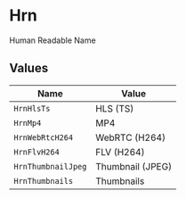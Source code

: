 # Hrn

Human Readable Name


## Values

| Name               | Value              |
| ------------------ | ------------------ |
| `HrnHlsTs`         | HLS (TS)           |
| `HrnMp4`           | MP4                |
| `HrnWebRtcH264`    | WebRTC (H264)      |
| `HrnFlvH264`       | FLV (H264)         |
| `HrnThumbnailJpeg` | Thumbnail (JPEG)   |
| `HrnThumbnails`    | Thumbnails         |